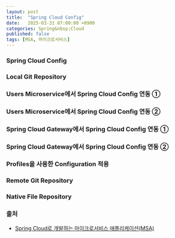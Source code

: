 ```yaml
---
layout: post
title:  "Spring Cloud Config"
date:   2025-03-31 07:00:00 +0900
categories: Spring&nbsp;Cloud
published: false
tags: [MSA, 마이크로서비스]
---
```


### Spring Cloud Config
### Local Git Repository
### Users Microservice에서 Spring Cloud Config 연동 ①
### Users Microservice에서 Spring Cloud Config 연동 ➁
### Spring Cloud Gateway에서 Spring Cloud Config 연동 ①
### Spring Cloud Gateway에서 Spring Cloud Config 연동 ②
### Profiles을 사용한 Configuration 적용
### Remote Git Repository
### Native File Repository

### 출처

- [Spring Cloud로 개발하는 마이크로서비스 애플리케이션(MSA)](https://www.inflearn.com/course/%EC%8A%A4%ED%94%84%EB%A7%81-%ED%81%B4%EB%9D%BC%EC%9A%B0%EB%93%9C-%EB%A7%88%EC%9D%B4%ED%81%AC%EB%A1%9C%EC%84%9C%EB%B9%84%EC%8A%A4)